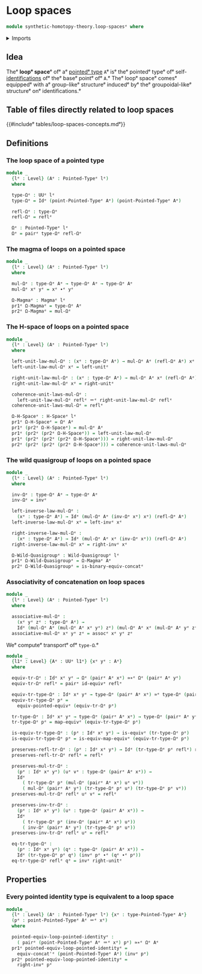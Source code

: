 # Loop spaces

```agda
module synthetic-homotopy-theory.loop-spacesᵉ where
```

<details><summary>Imports</summary>

```agda
open import foundation.dependent-pair-typesᵉ
open import foundation.equivalencesᵉ
open import foundation.identity-typesᵉ
open import foundation.universe-levelsᵉ

open import structured-types.h-spacesᵉ
open import structured-types.magmasᵉ
open import structured-types.pointed-equivalencesᵉ
open import structured-types.pointed-typesᵉ
open import structured-types.wild-quasigroupsᵉ
```

</details>

## Idea

Theᵉ **loopᵉ space**ᵉ ofᵉ aᵉ [pointedᵉ type](structured-types.pointed-types.mdᵉ) `A`ᵉ isᵉ
theᵉ pointedᵉ typeᵉ ofᵉ self-[identifications](foundation-core.identity-types.mdᵉ) ofᵉ
theᵉ baseᵉ pointᵉ ofᵉ `A`.ᵉ Theᵉ loopᵉ spaceᵉ comesᵉ equippedᵉ with aᵉ group-likeᵉ structureᵉ
inducedᵉ byᵉ theᵉ groupoidal-likeᵉ structureᵉ onᵉ identifications.ᵉ

## Table of files directly related to loop spaces

{{#includeᵉ tables/loop-spaces-concepts.mdᵉ}}

## Definitions

### The loop space of a pointed type

```agda
module _
  {lᵉ : Level} (Aᵉ : Pointed-Typeᵉ lᵉ)
  where

  type-Ωᵉ : UUᵉ lᵉ
  type-Ωᵉ = Idᵉ (point-Pointed-Typeᵉ Aᵉ) (point-Pointed-Typeᵉ Aᵉ)

  refl-Ωᵉ : type-Ωᵉ
  refl-Ωᵉ = reflᵉ

  Ωᵉ : Pointed-Typeᵉ lᵉ
  Ωᵉ = pairᵉ type-Ωᵉ refl-Ωᵉ
```

### The magma of loops on a pointed space

```agda
module _
  {lᵉ : Level} (Aᵉ : Pointed-Typeᵉ lᵉ)
  where

  mul-Ωᵉ : type-Ωᵉ Aᵉ → type-Ωᵉ Aᵉ → type-Ωᵉ Aᵉ
  mul-Ωᵉ xᵉ yᵉ = xᵉ ∙ᵉ yᵉ

  Ω-Magmaᵉ : Magmaᵉ lᵉ
  pr1ᵉ Ω-Magmaᵉ = type-Ωᵉ Aᵉ
  pr2ᵉ Ω-Magmaᵉ = mul-Ωᵉ
```

### The H-space of loops on a pointed space

```agda
module _
  {lᵉ : Level} (Aᵉ : Pointed-Typeᵉ lᵉ)
  where

  left-unit-law-mul-Ωᵉ : (xᵉ : type-Ωᵉ Aᵉ) → mul-Ωᵉ Aᵉ (refl-Ωᵉ Aᵉ) xᵉ ＝ᵉ xᵉ
  left-unit-law-mul-Ωᵉ xᵉ = left-unitᵉ

  right-unit-law-mul-Ωᵉ : (xᵉ : type-Ωᵉ Aᵉ) → mul-Ωᵉ Aᵉ xᵉ (refl-Ωᵉ Aᵉ) ＝ᵉ xᵉ
  right-unit-law-mul-Ωᵉ xᵉ = right-unitᵉ

  coherence-unit-laws-mul-Ωᵉ :
    left-unit-law-mul-Ωᵉ reflᵉ ＝ᵉ right-unit-law-mul-Ωᵉ reflᵉ
  coherence-unit-laws-mul-Ωᵉ = reflᵉ

  Ω-H-Spaceᵉ : H-Spaceᵉ lᵉ
  pr1ᵉ Ω-H-Spaceᵉ = Ωᵉ Aᵉ
  pr1ᵉ (pr2ᵉ Ω-H-Spaceᵉ) = mul-Ωᵉ Aᵉ
  pr1ᵉ (pr2ᵉ (pr2ᵉ Ω-H-Spaceᵉ)) = left-unit-law-mul-Ωᵉ
  pr1ᵉ (pr2ᵉ (pr2ᵉ (pr2ᵉ Ω-H-Spaceᵉ))) = right-unit-law-mul-Ωᵉ
  pr2ᵉ (pr2ᵉ (pr2ᵉ (pr2ᵉ Ω-H-Spaceᵉ))) = coherence-unit-laws-mul-Ωᵉ
```

### The wild quasigroup of loops on a pointed space

```agda
module _
  {lᵉ : Level} (Aᵉ : Pointed-Typeᵉ lᵉ)
  where

  inv-Ωᵉ : type-Ωᵉ Aᵉ → type-Ωᵉ Aᵉ
  inv-Ωᵉ = invᵉ

  left-inverse-law-mul-Ωᵉ :
    (xᵉ : type-Ωᵉ Aᵉ) → Idᵉ (mul-Ωᵉ Aᵉ (inv-Ωᵉ xᵉ) xᵉ) (refl-Ωᵉ Aᵉ)
  left-inverse-law-mul-Ωᵉ xᵉ = left-invᵉ xᵉ

  right-inverse-law-mul-Ωᵉ :
    (xᵉ : type-Ωᵉ Aᵉ) → Idᵉ (mul-Ωᵉ Aᵉ xᵉ (inv-Ωᵉ xᵉ)) (refl-Ωᵉ Aᵉ)
  right-inverse-law-mul-Ωᵉ xᵉ = right-invᵉ xᵉ

  Ω-Wild-Quasigroupᵉ : Wild-Quasigroupᵉ lᵉ
  pr1ᵉ Ω-Wild-Quasigroupᵉ = Ω-Magmaᵉ Aᵉ
  pr2ᵉ Ω-Wild-Quasigroupᵉ = is-binary-equiv-concatᵉ
```

### Associativity of concatenation on loop spaces

```agda
module _
  {lᵉ : Level} (Aᵉ : Pointed-Typeᵉ lᵉ)
  where

  associative-mul-Ωᵉ :
    (xᵉ yᵉ zᵉ : type-Ωᵉ Aᵉ) →
    Idᵉ (mul-Ωᵉ Aᵉ (mul-Ωᵉ Aᵉ xᵉ yᵉ) zᵉ) (mul-Ωᵉ Aᵉ xᵉ (mul-Ωᵉ Aᵉ yᵉ zᵉ))
  associative-mul-Ωᵉ xᵉ yᵉ zᵉ = assocᵉ xᵉ yᵉ zᵉ
```

Weᵉ computeᵉ transportᵉ ofᵉ `type-Ω`.ᵉ

```agda
module _
  {l1ᵉ : Level} {Aᵉ : UUᵉ l1ᵉ} {xᵉ yᵉ : Aᵉ}
  where

  equiv-tr-Ωᵉ : Idᵉ xᵉ yᵉ → Ωᵉ (pairᵉ Aᵉ xᵉ) ≃∗ᵉ Ωᵉ (pairᵉ Aᵉ yᵉ)
  equiv-tr-Ωᵉ reflᵉ = pairᵉ id-equivᵉ reflᵉ

  equiv-tr-type-Ωᵉ : Idᵉ xᵉ yᵉ → type-Ωᵉ (pairᵉ Aᵉ xᵉ) ≃ᵉ type-Ωᵉ (pairᵉ Aᵉ yᵉ)
  equiv-tr-type-Ωᵉ pᵉ =
    equiv-pointed-equivᵉ (equiv-tr-Ωᵉ pᵉ)

  tr-type-Ωᵉ : Idᵉ xᵉ yᵉ → type-Ωᵉ (pairᵉ Aᵉ xᵉ) → type-Ωᵉ (pairᵉ Aᵉ yᵉ)
  tr-type-Ωᵉ pᵉ = map-equivᵉ (equiv-tr-type-Ωᵉ pᵉ)

  is-equiv-tr-type-Ωᵉ : (pᵉ : Idᵉ xᵉ yᵉ) → is-equivᵉ (tr-type-Ωᵉ pᵉ)
  is-equiv-tr-type-Ωᵉ pᵉ = is-equiv-map-equivᵉ (equiv-tr-type-Ωᵉ pᵉ)

  preserves-refl-tr-Ωᵉ : (pᵉ : Idᵉ xᵉ yᵉ) → Idᵉ (tr-type-Ωᵉ pᵉ reflᵉ) reflᵉ
  preserves-refl-tr-Ωᵉ reflᵉ = reflᵉ

  preserves-mul-tr-Ωᵉ :
    (pᵉ : Idᵉ xᵉ yᵉ) (uᵉ vᵉ : type-Ωᵉ (pairᵉ Aᵉ xᵉ)) →
    Idᵉ
      ( tr-type-Ωᵉ pᵉ (mul-Ωᵉ (pairᵉ Aᵉ xᵉ) uᵉ vᵉ))
      ( mul-Ωᵉ (pairᵉ Aᵉ yᵉ) (tr-type-Ωᵉ pᵉ uᵉ) (tr-type-Ωᵉ pᵉ vᵉ))
  preserves-mul-tr-Ωᵉ reflᵉ uᵉ vᵉ = reflᵉ

  preserves-inv-tr-Ωᵉ :
    (pᵉ : Idᵉ xᵉ yᵉ) (uᵉ : type-Ωᵉ (pairᵉ Aᵉ xᵉ)) →
    Idᵉ
      ( tr-type-Ωᵉ pᵉ (inv-Ωᵉ (pairᵉ Aᵉ xᵉ) uᵉ))
      ( inv-Ωᵉ (pairᵉ Aᵉ yᵉ) (tr-type-Ωᵉ pᵉ uᵉ))
  preserves-inv-tr-Ωᵉ reflᵉ uᵉ = reflᵉ

  eq-tr-type-Ωᵉ :
    (pᵉ : Idᵉ xᵉ yᵉ) (qᵉ : type-Ωᵉ (pairᵉ Aᵉ xᵉ)) →
    Idᵉ (tr-type-Ωᵉ pᵉ qᵉ) (invᵉ pᵉ ∙ᵉ (qᵉ ∙ᵉ pᵉ))
  eq-tr-type-Ωᵉ reflᵉ qᵉ = invᵉ right-unitᵉ
```

## Properties

### Every pointed identity type is equivalent to a loop space

```agda
module _
  {lᵉ : Level} (Aᵉ : Pointed-Typeᵉ lᵉ) {xᵉ : type-Pointed-Typeᵉ Aᵉ}
  (pᵉ : point-Pointed-Typeᵉ Aᵉ ＝ᵉ xᵉ)
  where

  pointed-equiv-loop-pointed-identityᵉ :
    ( pairᵉ (point-Pointed-Typeᵉ Aᵉ ＝ᵉ xᵉ) pᵉ) ≃∗ᵉ Ωᵉ Aᵉ
  pr1ᵉ pointed-equiv-loop-pointed-identityᵉ =
    equiv-concat'ᵉ (point-Pointed-Typeᵉ Aᵉ) (invᵉ pᵉ)
  pr2ᵉ pointed-equiv-loop-pointed-identityᵉ =
    right-invᵉ pᵉ
```